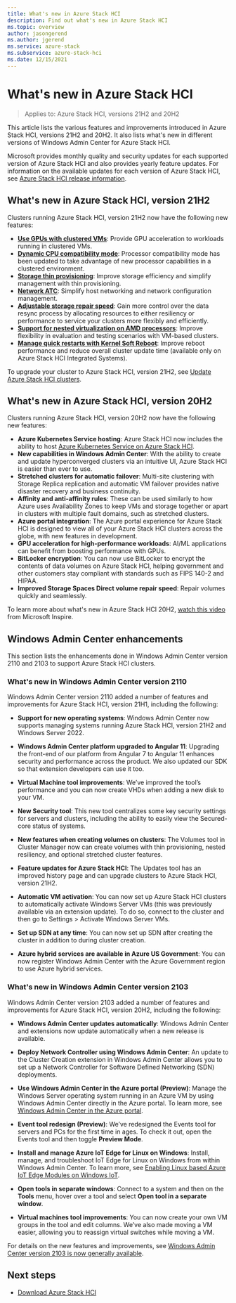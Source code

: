 ```yaml
---
title: What's new in Azure Stack HCI
description: Find out what's new in Azure Stack HCI
ms.topic: overview
author: jasongerend
ms.author: jgerend
ms.service: azure-stack
ms.subservice: azure-stack-hci
ms.date: 12/15/2021
---
```


# What's new in Azure Stack HCI

> Applies to: Azure Stack HCI, versions 21H2 and 20H2

This article lists the various features and improvements introduced in Azure Stack HCI, versions 21H2 and 20H2. It also lists what's new in different versions of Windows Admin Center for Azure Stack HCI.

Microsoft provides monthly quality and security updates for each supported version of Azure Stack HCI and also provides yearly feature updates. For information on the available updates for each version of Azure Stack HCI, see [Azure Stack HCI release information](release-information.md).

## What's new in Azure Stack HCI, version 21H2

Clusters running Azure Stack HCI, version 21H2 now have the following new features:

- **[Use GPUs with clustered VMs](manage/use-gpu-with-clustered-vm.md)**: Provide GPU acceleration to workloads running in clustered VMs.
- **[Dynamic CPU compatibility mode](manage/processor-compatibility-mode.md)**: Processor compatibility mode has been updated to take advantage of new processor capabilities in a clustered environment.
- **[Storage thin provisioning](manage/thin-provisioning.md)**: Improve storage efficiency and simplify management with thin provisioning.
- **[Network ATC](deploy/network-atc.md)**: Simplify host networking and network configuration management.
- **[Adjustable storage repair speed](manage/storage-repair-speed.md)**: Gain more control over the data resync process by allocating resources to either resiliency or performance to service your clusters more flexibly and efficiently.
- **[Support for nested virtualization on AMD processors](concepts/nested-virtualization.md#nested-virtualization-processor-support)**: Improve flexibility in evaluation and testing scenarios with VM-based clusters.
- **[Manage quick restarts with Kernel Soft Reboot](manage/kernel-soft-reboot.md)**: Improve reboot performance and reduce overall cluster update time (available only on Azure Stack HCI Integrated Systems).

To upgrade your cluster to Azure Stack HCI, version 21H2, see [Update Azure Stack HCI clusters](manage/update-cluster.md).

## What's new in Azure Stack HCI, version 20H2

Clusters running Azure Stack HCI, version 20H2 now have the following new features:

- **Azure Kubernetes Service hosting**: Azure Stack HCI now includes the ability to host [Azure Kubernetes Service on Azure Stack HCI](../aks-hci/overview.md).
- **New capabilities in Windows Admin Center**: With the ability to create and update hyperconverged clusters via an intuitive UI, Azure Stack HCI is easier than ever to use.
- **Stretched clusters for automatic failover**: Multi-site clustering with Storage Replica replication and automatic VM failover provides native disaster recovery and business continuity.
- **Affinity and anti-affinity rules**: These can be used similarly to how Azure uses Availability Zones to keep VMs and storage together or apart in clusters with multiple fault domains, such as stretched clusters.
- **Azure portal integration**: The Azure portal experience for Azure Stack HCI is designed to view all of your Azure Stack HCI clusters across the globe, with new features in development.
- **GPU acceleration for high-performance workloads**: AI/ML applications can benefit from boosting performance with GPUs.
- **BitLocker encryption**: You can now use BitLocker to encrypt the contents of data volumes on Azure Stack HCI, helping government and other customers stay compliant with standards such as FIPS 140-2 and HIPAA.
- **Improved Storage Spaces Direct volume repair speed**: Repair volumes quickly and seamlessly.

To learn more about what's new in Azure Stack HCI 20H2, [watch this video](https://www.youtube.com/watch?v=DPG7wGhh3sAa) from Microsoft Inspire.

## Windows Admin Center enhancements

This section lists the enhancements done in Windows Admin Center version 2110 and 2103 to support Azure Stack HCI clusters.

### What's new in Windows Admin Center version 2110

Windows Admin Center version 2110 added a number of features and improvements for Azure Stack HCI, version 21H1, including the following:

- **Support for new operating systems**: Windows Admin Center now supports managing systems running Azure Stack HCI, version 21H2 and Windows Server 2022.

- **Windows Admin Center platform upgraded to Angular 11**: Upgrading the front-end of our platform from Angular 7 to Angular 11 enhances security and performance across the product. We also updated our SDK so that extension developers can use it too.

- **Virtual Machine tool improvements**: We’ve improved the tool’s performance and you can now create VHDs when adding a new disk to your VM.

- **New Security tool**: This new tool centralizes some key security settings for servers and clusters, including the ability to easily view the Secured-core status of systems.

- **New features when creating volumes on clusters**: The Volumes tool in Cluster Manager now can create volumes with thin provisioning, nested resiliency, and optional stretched cluster features. 

- **Feature updates for Azure Stack HCI**: The Updates tool has an improved history page and can upgrade clusters to Azure Stack HCI, version 21H2.

- **Automatic VM activation**: You can now set up Azure Stack HCI clusters to automatically activate Windows Server VMs (this was previously available via an extension update). To do so, connect to the cluster and then go to Settings > Activate Windows Server VMs.

- **Set up SDN at any time**: You can now set up SDN after creating the cluster in addition to during cluster creation.

- **Azure hybrid services are available in Azure US Government**: You can now register Windows Admin Center with the Azure Government region to use Azure hybrid services.

### What's new in Windows Admin Center version 2103

Windows Admin Center version 2103 added a number of features and improvements for Azure Stack HCI, version 20H2, including the following:

- **Windows Admin Center updates automatically**: Windows Admin Center and extensions now update automatically when a new release is available.

- **Deploy Network Controller using Windows Admin Center**: An update to the Cluster Creation extension in Windows Admin Center allows you to set up a Network Controller for Software Defined Networking (SDN) deployments.

- **Use Windows Admin Center in the Azure portal (Preview)**: Manage the Windows Server operating system running in an Azure VM by using Windows Admin Center directly in the Azure portal.
To learn more, see [Windows Admin Center in the Azure portal](https://cloudblogs.microsoft.com/windowsserver/2021/03/02/announcing-public-preview-of-window-admin-center-in-the-azure-portal/).

- **Event tool redesign (Preview)**: We’ve redesigned the Events tool for servers and PCs for the first time in ages. To check it out, open the Events tool and then toggle **Preview Mode**.

- **Install and manage Azure IoT Edge for Linux on Windows**: Install, manage, and troubleshoot IoT Edge for Linux on Windows from within Windows Admin Center.
To learn more, see [Enabling Linux based Azure IoT Edge Modules on Windows IoT](https://techcommunity.microsoft.com/t5/internet-of-things/enabling-linux-based-azure-iot-edge-modules-on-windows-iot/ba-p/2075882?ocid=wac2103).

- **Open tools in separate windows**: Connect to a system and then on the **Tools** menu, hover over a tool and select **Open tool in a separate window**.

- **Virtual machines tool improvements**: You can now create your own VM groups in the tool and edit columns. We’ve also made moving a VM easier, allowing you to reassign virtual switches while moving a VM.

For details on the new features and improvements, see [Windows Admin Center version 2103 is now generally available](https://techcommunity.microsoft.com/t5/windows-admin-center-blog/windows-admin-center-version-2103-is-now-generally-available/ba-p/2176438).

## Next steps

- [Download Azure Stack HCI](https://azure.microsoft.com/products/azure-stack/hci/hci-download/)
